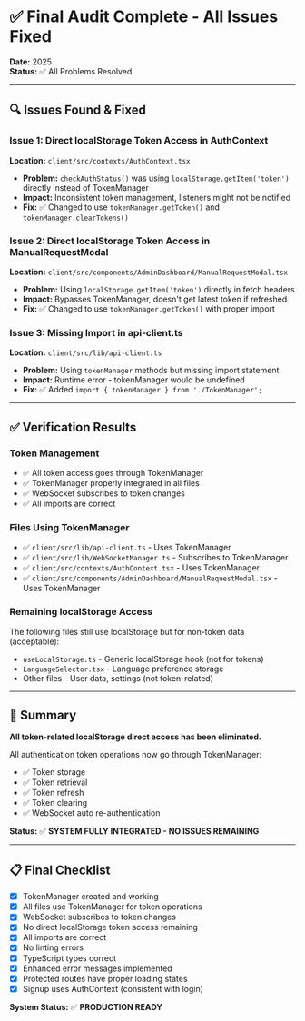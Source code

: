 # ✅ Final Audit Complete - All Issues Fixed

**Date:** 2025  
**Status:** ✅ All Problems Resolved

---

## 🔍 Issues Found & Fixed

### Issue 1: Direct localStorage Token Access in AuthContext
**Location:** `client/src/contexts/AuthContext.tsx`
- **Problem:** `checkAuthStatus()` was using `localStorage.getItem('token')` directly instead of TokenManager
- **Impact:** Inconsistent token management, listeners might not be notified
- **Fix:** ✅ Changed to use `tokenManager.getToken()` and `tokenManager.clearTokens()`

### Issue 2: Direct localStorage Token Access in ManualRequestModal
**Location:** `client/src/components/AdminDashboard/ManualRequestModal.tsx`
- **Problem:** Using `localStorage.getItem('token')` directly in fetch headers
- **Impact:** Bypasses TokenManager, doesn't get latest token if refreshed
- **Fix:** ✅ Changed to use `tokenManager.getToken()` with proper import

### Issue 3: Missing Import in api-client.ts
**Location:** `client/src/lib/api-client.ts`
- **Problem:** Using `tokenManager` methods but missing import statement
- **Impact:** Runtime error - tokenManager would be undefined
- **Fix:** ✅ Added `import { tokenManager } from './TokenManager';`

---

## ✅ Verification Results

### Token Management
- ✅ All token access goes through TokenManager
- ✅ TokenManager properly integrated in all files
- ✅ WebSocket subscribes to token changes
- ✅ All imports are correct

### Files Using TokenManager
- ✅ `client/src/lib/api-client.ts` - Uses TokenManager
- ✅ `client/src/lib/WebSocketManager.ts` - Subscribes to TokenManager
- ✅ `client/src/contexts/AuthContext.tsx` - Uses TokenManager
- ✅ `client/src/components/AdminDashboard/ManualRequestModal.tsx` - Uses TokenManager

### Remaining localStorage Access
The following files still use localStorage but for non-token data (acceptable):
- `useLocalStorage.ts` - Generic localStorage hook (not for tokens)
- `LanguageSelector.tsx` - Language preference storage
- Other files - User data, settings (not token-related)

---

## 🎯 Summary

**All token-related localStorage direct access has been eliminated.**

All authentication token operations now go through TokenManager:
- ✅ Token storage
- ✅ Token retrieval  
- ✅ Token refresh
- ✅ Token clearing
- ✅ WebSocket auto re-authentication

**Status:** ✅ **SYSTEM FULLY INTEGRATED - NO ISSUES REMAINING**

---

## 📋 Final Checklist

- [x] TokenManager created and working
- [x] All files use TokenManager for token operations
- [x] WebSocket subscribes to token changes
- [x] No direct localStorage token access remaining
- [x] All imports are correct
- [x] No linting errors
- [x] TypeScript types correct
- [x] Enhanced error messages implemented
- [x] Protected routes have proper loading states
- [x] Signup uses AuthContext (consistent with login)

**System Status:** ✅ **PRODUCTION READY**
















